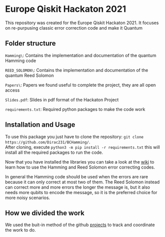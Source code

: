 # Europe Qiskit Hackaton 2021

This repository was created for the Europe Qiskit Hackaton 2021. It focuses on re-purpusing classic error correction code and make it Quantum

## Folder structure

`Hamming\`: Contains the implementation and documentation of the quantum Hamming code  

`REED_SOLOMON\`: Contains the implementation and documentation of the quantum Reed Solomon  

`Papers\`: Papers we found useful to complete the project, they are all open access  

`Slides.pdf`: Slides in pdf format of the Hackaton Project  

`requirements.txt`: Required python packages to make the code work


## Installation and Usage
To use this package you just have to clone the repository: `git clone https://github.com/Dirac231/BCHamming/`.  
After cloning, execute `python3 -m pip install -r requirements.txt` this will install all the required packages to run the code.   

Now that you have installed the libraries you can take a look at the [wiki](https://github.com/Dirac231/BCHamming/wiki) to learn how to use the Hamming and Reed Solomon error correcting codes.

In general the Hamming code should be used when the errors are rare because it can only correct at most two of them.  The Reed Solomon instead can correct more and more errors the longer the message is, but it also needs more qubits to encode the message, so it is the preferred choice for more noisy scenarios.


## How we divided the work

We used the buit-in method of the github [projects](https://github.com/Dirac231/BCHamming/projects/1) to track and coordinate the work to do.
